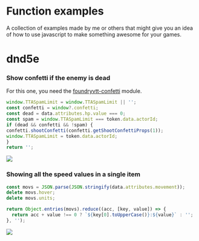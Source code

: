 # Function examples
A collection of examples made by me or others that might give you an idea of how to use javascript to make something awesome for your games.

# dnd5e

### Show confetti if the enemy is dead

For this one, you need the [foundryvtt-confetti](https://github.com/ElfFriend-DnD/foundryvtt-confetti) module.

```js
window.TTASpamLimit = window.TTASpamLimit || '';
const confetti = window?.confetti;
const dead = data.attributes.hp.value === 0;
const spam = window.TTASpamLimit === token.data.actorId;
if (dead && confetti && !spam) {
confetti.shootConfetti(confetti.getShootConfettiProps(1));
window.TTASpamLimit = token.data.actorId;
}
return '';
```

![](https://i.imgur.com/QlTmTEv.gif)

### Showing all the speed values in a single item
```js
const movs = JSON.parse(JSON.stringify(data.attributes.movement));
delete movs.hover;
delete movs.units;

return Object.entries(movs).reduce((acc, [key, value]) => {
  return acc + value !== 0 ? `${key[0].toUpperCase()}:${value}` : '';
}, '');
```

![](https://i.imgur.com/pzTQcIr.png)
